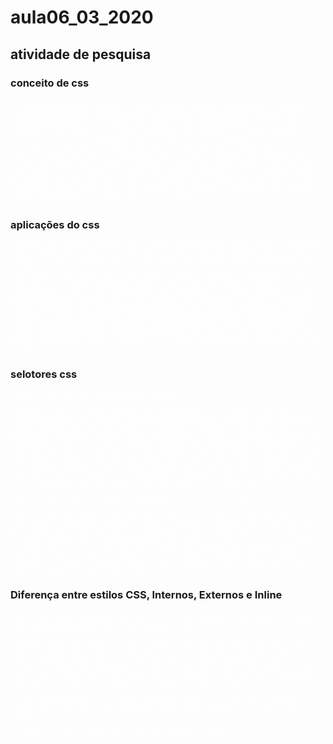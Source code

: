 # aula06_03_2020
## atividade de pesquisa 
### conceito de css
CSS é a sigla para Cascading Style Sheet que, em português, significa Folha de Estilo em Cascatas. É uma linguagem de programação que serve para compor o estilo visual das páginas na internet. 
CSS é uma linguagem de programação usada para estilizar elementos de uma página desenvolvida com uma linguagem de marcação, como o HTML.  O que ela faz é separar a parte estrutural escrita, ou seja, o conteúdo, da parte visual, ou seja, o design gráfico dessa mesma página.
A expressão cascata da nomenclatura indica que é possível usar mais de um arquivo CSS ao mesmo tempo para criar o estilo visual de um site. É o CSS que estipula o visual dele, incluindo elementos como tamanho da fonte, imagens de fundo e estilo de cores.
A linguagem CSS tem muitas possibilidades de formatação. Ela permite mexer, editar, remover, alinhar ou trabalhar no espaçamento dos elementos de uma página de forma prática e fácil.
Isso garante mais flexibilidade e agilidade não apenas para os elementos textuais e gráficos que constituem essa mesmo página, mas também para profissionais que trabalham com essa linguagem de estilos.
É por isso que desenvolvedores, sejam iniciantes ou experientes, costumam usá-la nos seus projetos online. Sites, blogs e ecommerce frequentemente são feitas com folha de estilo CSS, além de outras linguagens.  

### aplicações do css
Animações
São elementos que ajudam sites a receber mais atenção dos visitantes do que simples páginas estáticas. Neste caso, é exigido um conhecimento mais aprofundado do programador para executar a estrutura certa de uma animação, pois ela é mais complexa do que apenas configurar elementos visuais simples.    
Efeitos Visuais
O estilo cascata do CSS se encaixa com efeitos de estilo que se sobrepõem uns aos outros. Isso cria um atrativo visual extra para quem está acessando tal página na internet com essas funcionalidades. Um dos efeitos mais apropriados para este aspecto é o Parallax, que confere um efeito de profundidade mais realista ao layout.
Sites Dinâmicos
Como a linguagem de estilos CSS é versátil e fácil de implementar, desenvolvedores são capazes de criar sites dinâmicos usando efeitos combinados. Podem ser animações, passagens de transição, páginas responsivas, linhas e fontes personalizadas e mudanças de tonalidades quando o cursor do mouse passa sobre algum objeto.
Landings Pages
São as páginas de destino usadas para capturar informações dos visitantes ou oferecer vendas de produtos e serviços. Estas páginas precisam ser visualmente atrativas para conquistar a atenção de quem as acessa. Além disso, geralmente contam com formulários de inscrição e elementos gráficos destacados. Tudo feito com CSS.

### selotores css
Permite que selecionemos qualquer elemento na página.

Seletor de tipo: Com este seletor, selecionamos todas as tags de um mesmo tipo. Por exemplo, se digitamos a estaremos selecionando todas as tags a (links) da página e poderemos aplicar estilos a elas. Útil para estilos gerais, mas para maior especificidade utilizamos outros seletores.
Seletor descendente: com este seletor, podemos escolher um ou mais elementos que estão dentro de outro, ou seja, que são descendentes do elemento principal. Exemplo: p strong. Com isso, selecionamos apenas tags strong que estão dentro de parágrafos. Podemos selecionar com ainda mais especificidade, escrevendo mais elementos, como: div p strong a. Neste exemplo, selecionamos links que estão dentro de tags strong que estão dentro de parágrafos que estão dentro de tags div.
Seletor de classe: seleciona elementos com uma classe específica aplicada. Exemplo: .destaque seleciona todos os elementos com a classe "destaque".
Seletor de id: seleciona o elemento com a id especificada. Exemplo: #cabecalho irá selecionar o elemento com a id "cabecalho". Cada id é única e não pode ser repetida no mesmo documento.

Podemos também combinar os seletores que aprendemos acima, para conseguir diferentes elementos e partes mais específicas de nossos sites. Alguns exemplos:

p.destaque seleciona apenas os parágrafos que possuem a classe "destaque".
div#cabecalho h1 seleciona tags h1 que estejam dentro da div com a id "cabecalho".
#conteudo ul li a seleciona links (tag a) dentro de itens de lista dentro de tags ul que estejam dentro de um elemento com a id "conteudo".
#conteudo p.destaque strong seleciona elementos strong dentro de parágrafos com a classe "destaque" que estejam dentro de um elemento com a id "conteudo".
.mensagem.destaque seleciona apenas elementos que tenham a classe "mensagem" e a classe "destaque".
Separando itens por vírgulas, como p.destaque, h1, a.saiba-mais seleciona todos os respectivos elementos para as regras. Muito útil para diminuir a repetição de regras no arquivo CSS.

### Diferença entre estilos CSS, Internos, Externos e Inline
Existem 3 maneiras para adicionar estilos CSS ao seu site: você pode usar CSS interno e incluir regras CSS na seção <head> do documento HTML, link para um arquivo .css externo que contém todas as regras CSS ou usar CSS em linha para aplicar regras para Elementos específicos.
  
CSS Interno
Código CSS interno é colocado na seção <head> de uma determinada página. As classes e IDs podem ser usados para se referir ao código CSS, mas eles só estão ativos nessa página específica. CSS estilos incorporados desta forma são baixados cada vez que a página carrega para que ele possa aumentar a velocidade de carregamento. No entanto, existem alguns casos quando a pagina de estilos interna é útil. Um exemplo seria enviar alguém um modelo de página – como tudo está em uma página, é muito mais fácil ver uma pré-visualização. O CSS interno é colocado entre tags <style></style>. 
 
<head>
<style type="text/css">
p {color:white; font-size: 10px;}
.center {display: block; margin: 0 auto;}
#button-go, #button-back {border: solid 1px black;}
</style>
</head>

CSS externo
Provavelmente a maneira mais conveniente de adicionar CSS ao seu site, é vinculá-lo a um arquivo .css externo. Dessa forma, quaisquer alterações feitas em um arquivo CSS externo serão refletidas em seu site globalmente. Uma referência a um arquivo CSS externo é colocada na seção <head> da página:
  
<head>
<link rel="stylesheet" type="text/css" href="style.css" />
</head>

CSS Inline
O CSS inline é usado para uma tag HTML específica. O atributo <style> é usado para formatar uma tag HTML específica. Usar CSS desta forma não é recomendado, pois cada tag HTML precisa ser denominada individualmente. Gerenciando seu site pode tornar-se muito difícil se você usar apenas CSS inline. No entanto, pode ser útil em algumas situações. Por exemplo, nos casos em que você não tem acesso a arquivos CSS ou precisa aplicar estilo para um único elemento. 

### framework's css mais usados 

bootstrap 
Um framework front-end para desenvolvimento web. Mais do que outros framework front-end, o Bootstrap tem se tornado ao longo dos anos uma das ferramentas mais importantes para a criação de websites. Isto porque seus padrões seguem os princípios de usabilidade e as tendências de design para interfaces.

Além disso, sua padronização permite que os sites tenham um melhor aspecto, sendo uma forma de criar páginas esteticamente agradáveis. E você sabe que quanto melhor o design de uma página, maior a taxa de satisfação dos usuários.

purecss
Pure é um framework muito simples, mantido pelo Yahoo! inc. que contém um conjunto componentes CSS responsivos que você pode utilizar me qualquer projeto. O arquivo .min do Pure possui apenas 4.5KB, muito menor que o arquivo do Bootstrap por exemplo, e possui link para servidores CDN. Esse framework é muito prático para resolver problemas.

foudantion
É um framework CSS construído com Sass, um pré-processador CSS poderoso, que nos permite desenvolver muito mais rápido nossas próprias fundações e nos disponibiliza novas ferramentas para personalizar e construirmos em cima dos estilos iniciais.

Com o Foundation podemos escrever e organizar os códigos CSS que podemos manter mais facilmente ao longo do tempo sem as dores de cabeça típicas, temos também plug-ins JavaScript que fazem interações úteis e mais fáceis de implementar em diferentes resoluções de tela.

